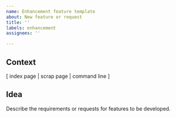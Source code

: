 ```yaml
---
name: Enhancement feature template
about: New feature or request
title: ''
labels: enhancement
assignees: ''

---
```


## Context
[ index page | scrap page | command line ]

## Idea
Describe the requirements or requests for features to be developed.
